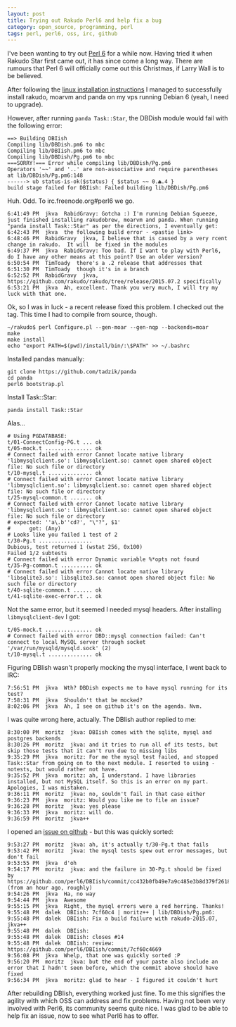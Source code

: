 ```yaml
---
layout: post
title: Trying out Rakudo Perl6 and help fix a bug
category: open_source, programming, perl
tags: perl, perl6, oss, irc, github
---
```


I've been wanting to try out [Perl 6](http://www.perl6.org) for a while now. Having tried it when Rakudo Star first 
came out, it has since come a long way. There are rumours that Perl 6 will officially come out this Christmas, if 
Larry Wall is to be believed.

After following the [linux installation instructions](http://rakudo.org/how-to-get-rakudo/) I managed to successfully 
install rakudo, moarvm and panda on my vps running Debian 6 (yeah, I need to upgrade).

However, after running `panda Task::Star`, the DBDish module would fail with the following error:

    ==> Building DBIish
    Compiling lib/DBDish.pm6 to mbc
    Compiling lib/DBIish.pm6 to mbc
    Compiling lib/DBDish/Pg.pm6 to mbc
    ===SORRY!=== Error while compiling lib/DBDish/Pg.pm6
    Operators '~~' and '..' are non-associative and require parentheses
    at lib/DBDish/Pg.pm6:148
    ------> ub status-is-ok($status) { $status ~~ 0.⏏.4 }
    build stage failed for DBIish: Failed building lib/DBDish/Pg.pm6

Huh. Odd. To irc.freenode.org\#perl6 we go.

    6:41:49 PM	jkva  RabidGravy: Gotcha :) I'm running Debian Squeeze, just finished installing rakudobrew, moarvm and panda. When running "panda install Task::Star" as per the directions, I eventually get:
    6:42:43 PM	jkva  the following build error - <pastie link>
    6:48:46 PM	RabidGravy  jkva, I believe that is caused by a very rcent change in rakudo.  It will  be fixed in the modules
    6:49:37 PM	jkva  RabidGravy: Too bad. If I want to play with Perl6, do I have any other means at this point? Use an older version?
    6:50:54 PM	TimToady  there's a .2 release that addresses that
    6:51:30 PM	TimToady  though it's in a branch
    6:52:52 PM	RabidGravy  jkva, https://github.com/rakudo/rakudo/tree/release/2015.07.2 specifically
    6:53:21 PM	jkva  Ah, excellent. Thank you very much, I will try my luck with that one.
    
Ok, so I was in luck - a recent release fixed this problem. I checked out the tag. This time I had to compile from source, though.

    ~/rakudo$ perl Configure.pl --gen-moar --gen-nqp --backends=moar
    make
    make install
    echo "export PATH=$(pwd)/install/bin/:\$PATH" >> ~/.bashrc

Installed pandas manually:

    git clone https://github.com/tadzik/panda
    cd panda
    perl6 bootstrap.pl

Install Task::Star:

`panda install Task::Star`

Alas...

    # Using PGDATABASE:
    t/01-ConnectConfig-PG.t ... ok
    t/05-mock.t ............... ok
    # Connect failed with error Cannot locate native library 'libmysqlclient.so': libmysqlclient.so: cannot open shared object file: No such file or directory
    t/10-mysql.t .............. ok
    # Connect failed with error Cannot locate native library 'libmysqlclient.so': libmysqlclient.so: cannot open shared object file: No such file or directory
    t/25-mysql-common.t ....... ok
    # Connect failed with error Cannot locate native library 'libmysqlclient.so': libmysqlclient.so: cannot open shared object file: No such file or directory
    # expected: ''a\.b''cd?', "\"?", $1'
    #      got: (Any)
    # Looks like you failed 1 test of 2
    t/30-Pg.t .................
    Dubious, test returned 1 (wstat 256, 0x100)
    Failed 1/2 subtests
    # Connect failed with error Dynamic variable %*opts not found
    t/35-Pg-common.t .......... ok
    # Connect failed with error Cannot locate native library 'libsqlite3.so': libsqlite3.so: cannot open shared object file: No such file or directory
    t/40-sqlite-common.t ...... ok
    t/41-sqlite-exec-error.t .. ok

Not the same error, but it seemed I needed mysql headers. After installing `libmysqlclient-dev` I got:

    t/05-mock.t ............... ok
    # Connect failed with error DBD::mysql connection failed: Can't connect to local MySQL server through socket '/var/run/mysqld/mysqld.sock' (2)
    t/10-mysql.t .............. ok

Figuring DBIish wasn't properly mocking the mysql interface, I went back to IRC:

    7:56:51 PM	jkva  Wth? DBDish expects me to have mysql running for its test?
    7:58:31 PM	jkva  Shouldn't that be mocked?
    8:02:06 PM	jkva  Ah, I see on github it's on the agenda. Nvm.

I was quite wrong here, actually. The DBIish author replied to me:

    8:30:00 PM	moritz  jkva: DBIish comes with the sqlite, mysql and postgres backends
    8:30:26 PM	moritz  jkva: and it tries to run all of its tests, but skip those tests that it can't run due to missing libs
    9:35:29 PM	jkva  moritz: For me the mysql test failed, and stopped Task::Star from going on to the next module. I resorted to using -notests, but would rather not have.
    9:35:52 PM	jkva  moritz: ah, I understand. I have libraries installed, but not MySQL itself. So this is an error on my part. Apologies, I was mistaken.
    9:36:11 PM	moritz  jkva: no, souldn't fail in that case either
    9:36:23 PM	jkva  moritz: Would you like me to file an issue?
    9:36:28 PM	moritz  jkva: yes please
    9:36:33 PM	jkva  moritz: will do.
    9:36:59 PM	moritz  jkva++

I opened an [issue on github](https://github.com/perl6/DBIish/issues/14) - but this was quickly sorted:

    9:53:27 PM	moritz  jkva: ah, it's actually t/30-Pg.t that fails
    9:53:42 PM	moritz  jkva: the mysql tests spew out error messages, but don't fail
    9:53:55 PM	jkva  d'oh
    9:54:17 PM	moritz  jkva: and the failure in 30-Pg.t should be fixed by https://github.com/perl6/DBIish/commit/cc432b0fb49e7a9c485e3b8d379f26186fe3086c (from an hour ago, roughly)
    9:54:26 PM	jkva  Ha, no way
    9:54:44 PM	jkva  Awesome
    9:55:15 PM	jkva  Right, the mysql errors were a red herring. Thanks!
    9:55:48 PM	dalek  DBIish: 7cf60c4 | moritz++ | lib/DBDish/Pg.pm6:
    9:55:48 PM	dalek  DBIish: Fix a build failure with rakudo-2015.07, jkva++
    9:55:48 PM	dalek  DBIish:
    9:55:48 PM	dalek  DBIish: closes #14
    9:55:48 PM	dalek  DBIish: review: https://github.com/perl6/DBIish/commit/7cf60c4669
    9:56:08 PM	jkva  Whelp, that one was quickly sorted :P
    9:56:20 PM	moritz  jkva: but the end of your paste also include an error that I hadn't seen before, which the commit above should have fixed
    9:56:34 PM	jkva  moritz: glad to hear - I figured it couldn't hurt

After rebuilding DBIish, everything worked just fine. To me this signifies the agility with which OSS can address and 
fix problems. Having not been very involved with Perl6, its community seems quite nice. I was glad to be able to help fix an issue,
now to see what Perl6 has to offer.